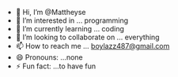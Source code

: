 - 👋 Hi, I’m @Mattheyse
- 👀 I’m interested in ... programming 
- 🌱 I’m currently learning ... coding 
- 💞️ I’m looking to collaborate on ... everything 
- 📫 How to reach me ... boylazz487@gmail.com
- 😄 Pronouns: ...none
- ⚡ Fun fact: ...to have fun

<!---
Mattheyse/Mattheyse is a ✨ special ✨ repository because its `README.md` (this file) appears on your GitHub profile.
You can click the Preview link to take a look at your changes.
--->
